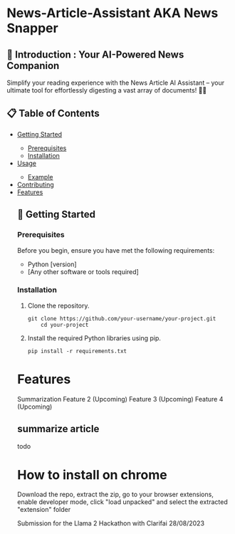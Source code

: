 # News-Article-Assistant AKA News Snapper 

<h2>🚀 Introduction : Your AI-Powered News Companion</h2>
Simplify your reading experience with the News Article AI Assistant – your ultimate tool for effortlessly digesting a vast array of documents! 📰🤖

<h2>📋 Table of Contents</h2>
<ul>
  <li><a href="#getting-started">Getting Started</a></li>
  <ul>
    <li><a href="#prerequisites">Prerequisites</a></li>
    <li><a href="#installation">Installation</a></li>
  </ul>
  <li><a href="#usage">Usage</a></li>
  <ul>
    <li><a href="#example">Example</a></li>
  </ul>
  <li><a href="#contributing">Contributing</a></li>
  <li><a href="#Features">Features</a></li>
  
<h2>🚦 Getting Started</h2>

<h3>Prerequisites</h3>
<p>Before you begin, ensure you have met the following requirements:</p>
<ul>
  <li>Python [version]</li>
  <li>[Any other software or tools required]</li>
</ul>

<h3>Installation</h3>
<ol>
  <li>Clone the repository.
    <pre><code>git clone https://github.com/your-username/your-project.git
    cd your-project</code></pre>
  </li>
  <li>Install the required Python libraries using pip.
    <pre><code>pip install -r requirements.txt</code></pre>
  </li>
</ol>


# Features
Summarization
Feature 2 (Upcoming)
Feature 3 (Upcoming)
Feature 4 (Upcoming)
## summarize article
todo


# How to install on chrome
Download the repo, extract the zip, go to your browser extensions, enable developer mode, click "load unpacked" and select the extracted "extension" folder

Submission for the Llama 2 Hackathon with Clarifai 28/08/2023 
